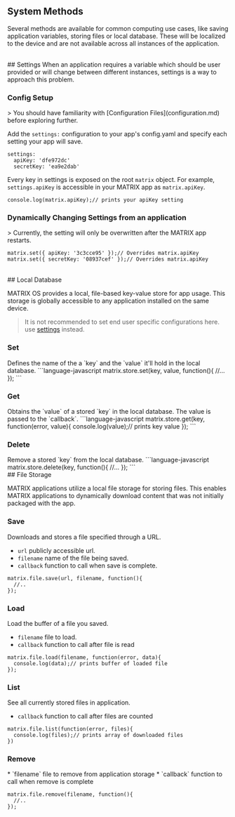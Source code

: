 <h2 style="padding-top:0">System Methods</h2>

Several methods are available for common computing use cases, like saving application variables, storing files or local database. These will be localized to the device and are not available across all instances of the application.

<br/>
## Settings
When an application requires a variable which should be user provided or will change between different instances, settings is a way to approach this problem.

<h3 style="padding-top:0">Config Setup</h3>
> You should have familiarity with [Configuration Files](configuration.md) before exploring further.

Add the `settings:` configuration to your app's config.yaml and specify each setting your app will save.
```language-bash
settings:
  apiKey: 'dfe972dc'
  secretKey: 'ea9e2dab'
```

Every key in settings is exposed on the root `matrix` object. For example, `settings.apiKey` is accessible in your MATRIX app as `matrix.apiKey`.

```language-javascript
console.log(matrix.apiKey);// prints your apiKey setting
```

<h3 style="padding-top:0">Dynamically Changing Settings from an application</h3>
> Currently, the setting will only be overwritten after the MATRIX app restarts.

```language-javascript
matrix.set({ apiKey: '3c3cce95' });// Overrides matrix.apiKey
matrix.set({ secretKey: '08937cef' });// Overrides matrix.apiKey
```

<!-- 
### Changing application instance settings

After a user installs the application, they can change the settings from the CLI tool.

```language-bash
matrix config appName apiKey=myrealapikeydontcopy
``` 
-->

<br/>
## Local Database

MATRIX OS provides a local, file-based key-value store for app usage. This storage is globally accessible to any application installed on the same device. 
> It is not recommended to set end user specific configurations here. use [settings](#settings) instead.

<h3 style="padding-top:0">Set</h3>
Defines the name of the a `key` and the `value` it'll hold in the local database.
```language-javascript
matrix.store.set(key, value, function(){
  //...
});
```

<h3 style="padding-top:0">Get</h3>
Obtains the `value` of a stored `key` in the local database. The value is passed to the `callback`.
```language-javascript
matrix.store.get(key, function(error, value){
  console.log(value);// prints key value
});
```

<h3 style="padding-top:0">Delete</h3>
Remove a stored `key` from the local database.
```language-javascript
matrix.store.delete(key, function(){
  //...
});
```

<br/>
## File Storage

MATRIX applications utilize a local file storage for storing files. This enables MATRIX applications to dynamically download content that was not initially packaged with the app.

<h3 style="padding-top:0">Save</h3>
Downloads and stores a file specified through a URL.

* `url` publicly accessible url.
* `filename` name of the file being saved.
* `callback` function to call when save is complete.
```language-javascript
matrix.file.save(url, filename, function(){
  //..
});
```

<h3 style="padding-top:0">Load</h3>
Load the buffer of a file you saved.

* `filename` file to load.
* `callback` function to call after file is read

```language-javascript
matrix.file.load(filename, function(error, data){
  console.log(data);// prints buffer of loaded file
});
```

<h3 style="padding-top:0">List</h3>
See all currently stored files in application.

* `callback` function to call after files are counted

```language-javascript
matrix.file.list(function(error, files){
  console.log(files);// prints array of downloaded files
})
```

<h3 style="padding-top:0">Remove</h3>
* `filename` file to remove from application storage
* `callback` function to call when remove is complete

```language-javascript
matrix.file.remove(filename, function(){
  //..
});
```
